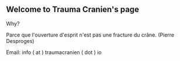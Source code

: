 ## Welcome to Trauma Cranien's page

Why?

Parce que l'ouverture d'esprit n'est pas une fracture du crâne. (Pierre Desproges)

Email: info ( at ) traumacranien ( dot ) io
